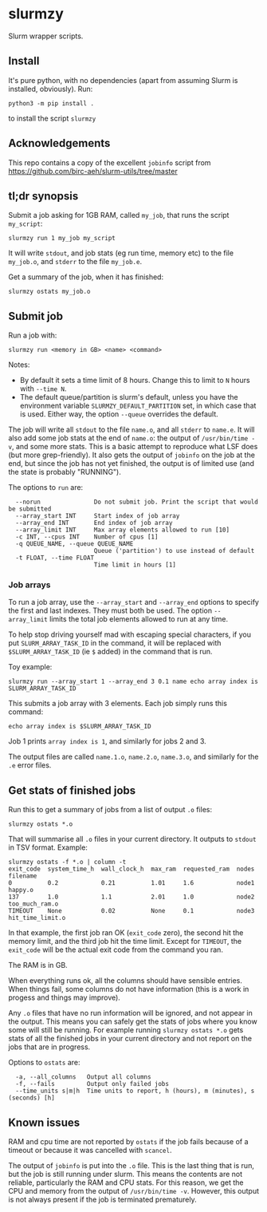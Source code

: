 # slurmzy

Slurm wrapper scripts.


## Install

It's pure python, with no dependencies (apart from assuming Slurm
is installed, obviously). Run:

```
python3 -m pip install .
```

to install the script `slurmzy`


## Acknowledgements

This repo contains a copy of the excellent `jobinfo` script from
https://github.com/birc-aeh/slurm-utils/tree/master

## tl;dr synopsis

Submit a job asking for 1GB RAM, called `my_job`, that runs the script
`my_script`:

```
slurmzy run 1 my_job my_script
```

It will write `stdout`, and job stats (eg run time, memory etc) to the file
`my_job.o`, and `stderr` to the file `my_job.e`.

Get a summary of the job, when it has finished:

```
slurmzy ostats my_job.o
```


## Submit job

Run a job with:

```
slurmzy run <memory in GB> <name> <command>
```

Notes:

* By default it sets a time limit of 8 hours. Change this to limit to
  `N` hours  with `--time N`.
* The default queue/partition is slurm's default, unless you have
  the environment variable `SLURMZY_DEFAULT_PARTITION` set, in which case
  that is used. Either way, the option `--queue` overrides the default.


The job will write all `stdout` to the file `name.o`, and all `stderr` to
`name.e`. It will also add some job stats at the end of `name.o`: the output
of `/usr/bin/time -v`, and some more stats. This is a basic attempt to
reproduce what LSF does (but more grep-friendly). It also gets the
output of `jobinfo` on the job at the end, but since the job has not
yet finished, the output is of limited use (and the state is probably "RUNNING").


The options to `run` are:

```
  --norun               Do not submit job. Print the script that would be submitted
  --array_start INT     Start index of job array
  --array_end INT       End index of job array
  --array_limit INT     Max array elements allowed to run [10]
  -c INT, --cpus INT    Number of cpus [1]
  -q QUEUE_NAME, --queue QUEUE_NAME
                        Queue ('partition') to use instead of default
  -t FLOAT, --time FLOAT
                        Time limit in hours [1]
```

### Job arrays

To run a job array, use the `--array_start` and `--array_end` options
to specify the first and last indexes. They must both be used.
The option `--array_limit` limits the total job elements allowed to
run at any time.

To help stop driving yourself mad with escaping special characters,
if you put `SLURM_ARRAY_TASK_ID` in the
command, it will be replaced with `$SLURM_ARRAY_TASK_ID` (ie `$` added)
in the command that is run.

Toy example:

```
slurmzy run --array_start 1 --array_end 3 0.1 name echo array index is SLURM_ARRAY_TASK_ID
```

This submits a job array with 3 elements. Each job simply runs this command:

```
echo array index is $SLURM_ARRAY_TASK_ID
```

Job 1 prints `array index is 1`, and similarly for jobs 2 and 3.

The output files are called `name.1.o`, `name.2.o`, `name.3.o`, and similarly
for the `.e` error files.


## Get stats of finished jobs

Run this to get a summary of jobs from a list of output `.o` files:

```
slurmzy ostats *.o
```

That will summarise all `.o` files in your current directory. It outputs
to `stdout` in TSV format. Example:

```
slurmzy ostats -f *.o | column -t
exit_code  system_time_h  wall_clock_h  max_ram  requested_ram  nodes  filename
0          0.2            0.21          1.01     1.6            node1  happy.o
137        1.0            1.1           2.01     1.0            node2  too_much_ram.o
TIMEOUT    None           0.02          None     0.1            node3  hit_time_limit.o
```

In that example, the first job ran OK (`exit_code` zero), the second
hit the memory limit, and the third job hit the time limit.
Except for `TIMEOUT`, the `exit_code` will be the actual exit code from
the command you ran.

The RAM is in GB.

When everything runs ok, all the columns should have sensible entries.
When things fail, some columns do not have information (this is a work
in progess and things may improve).

Any `.o` files that have no run information will be ignored, and not
appear in the output. This means you can safely get the stats of
jobs where you know some will still be running. For example
running `slurmzy ostats *.o` gets stats of all the finished
jobs in your current directory and not report on the jobs that are
in progress.

Options to `ostats` are:

```
  -a, --all_columns   Output all columns
  -f, --fails         Output only failed jobs
  --time_units s|m|h  Time units to report, h (hours), m (minutes), s (seconds) [h]
```

## Known issues

RAM and cpu time are not reported by `ostats` if the job fails because of a
timeout or because it was cancelled with `scancel`.

The output of `jobinfo` is put into the `.o` file. This is the last thing
that is run, but the job is still running under slurm.
This means the contents are not reliable, particularly the RAM and CPU stats.
For this reason, we get the CPU and memory from the output
of `/usr/bin/time -v`. However, this output is not always present
if the job is terminated prematurely.
